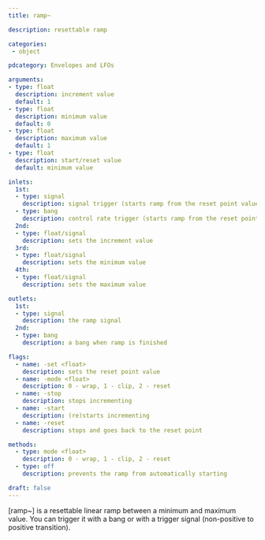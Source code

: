 ```yaml
---
title: ramp~

description: resettable ramp

categories:
 - object

pdcategory: Envelopes and LFOs

arguments:
- type: float
  description: increment value
  default: 1
- type: float
  description: minimum value
  default: 0
- type: float
  description: maximum value
  default: 1
- type: float
  description: start/reset value
  default: minimum value

inlets:
  1st:
  - type: signal
    description: signal trigger (starts ramp from the reset point value)
  - type: bang
    description: control rate trigger (starts ramp from the reset point value)
  2nd:
  - type: float/signal
    description: sets the increment value 
  3rd:
  - type: float/signal
    description: sets the minimum value
  4th:
  - type: float/signal
    description: sets the maximum value

outlets:
  1st:
  - type: signal
    description: the ramp signal
  2nd:
  - type: bang
    description: a bang when ramp is finished

flags:
  - name: -set <float>
    description: sets the reset point value
  - name: -mode <float> 
    description: 0 - wrap, 1 - clip, 2 - reset
  - name: -stop
    description: stops incrementing
  - name: -start
    description: (re)starts incrementing
  - name: -reset
    description: stops and goes back to the reset point

methods:
  - type: mode <float>
    description: 0 - wrap, 1 - clip, 2 - reset
  - type: off
    description: prevents the ramp from automatically starting

draft: false
---
```


[ramp~] is a resettable linear ramp between a minimum and maximum value. You can trigger it with a bang or with a trigger signal (non-positive to positive transition).